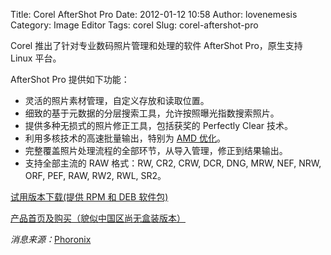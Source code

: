 Title: Corel AfterShot Pro
Date: 2012-01-12 10:58
Author: lovenemesis
Category: Image Editor
Tags: corel
Slug: corel-aftershot-pro

Corel 推出了针对专业数码照片管理和处理的软件 AfterShot Pro，原生支持
Linux 平台。

AfterShot Pro 提供如下功能：

-   灵活的照片素材管理，自定义存放和读取位置。
-   细致的基于元数据的分层搜索工具，允许按照曝光指数搜索照片。
-   提供多种无损式的照片修正工具，包括获奖的 Perfectly Clear 技术。
-   利用多核技术的高速批量输出，特别为 [AMD
    优化](http://blogs.amd.com/fusion/2012/01/09/corel-leverages-vision-technology-from-amd-to-speed-up-your-workflows/)。
-   完整覆盖照片处理流程的全部环节，从导入管理，修正到结果输出。
-   支持全部主流的 RAW 格式：RW, CR2, CRW, DCR, DNG, MRW, NEF, NRW, ORF,
    PEF, RAW, RW2, RWL, SR2。

[试用版本下载(提供 RPM 和 DEB
软件包)](http://apps.corel.com/lp/aftershot/download/index.html)

[产品首页及购买（貌似中国区尚无盒装版本）](http://www.corel.com/corel/product/index.jsp?pid=prod4670071)

*消息来源：*[Phoronix](http://www.phoronix.com/scan.php?page=news_item&px=MTA0MTE)
